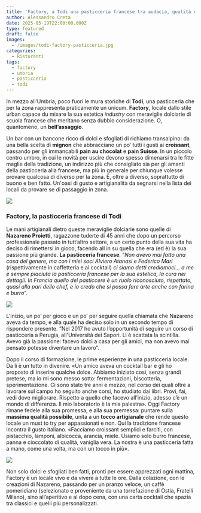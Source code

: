```yaml
---
title: 'Factory, a Todi una pasticceria francese tra audacia, qualità e artigianalità'
author: Alessandro Creta
date: 2025-05-19T22:00:00.000Z
type: featured
draft: false
images:
  - /images/todi-factory-pasticceria.jpg
categories:
  - Ristoranti
tags:
  - factory
  - umbria
  - pasticceria
  - todi
---
```


In mezzo all’Umbria, poco fuori le mura storiche di **Todi**, una pasticceria che per la zona rappresenta praticamente un unicum. **Factory**, locale dallo stile urban capace du mixare la sua estetica *industry* con meraviglie dolciarie di scuola francese che meritano senza dubbio considerazione. O, quantomeno, un **bell’assaggio**.

Un bar con un bancone ricco di dolci e sfogliati di richiamo transalpino: da una bella scelta di **mignon** che abbracciano un po’ tutti i gusti ai **croissant**, passando per gli immancabili **pain au chocolat** e **pain Suisse**. In un piccolo centro umbro, in cui le novità per uscire devono spesso dimenarsi tra le fitte maglie della tradizione, un indirizzo più che consigliato sia per gli amanti della pasticceria alla francese, ma più in generale per chiunque volesse provare qualcosa di diverso per la zona. E, oltre a diverso, soprattutto di buono e ben fatto. Un'oasi di gusto e artigianalità da segnarsi nella lista dei locali da provare se di passaggio in zona.

![](/images/todi-factory-pasticceria-mignon.jpg)

### Factory, la pasticceria francese di Todi

Le mani artigianali dietro queste meraviglie dolciarie sono quelle di **Nazareno Proietti**, ragazzone tuderte di 45 anni che dopo un percorso professionale passato in tutt’altro settore, a un certo punto della sua vita ha deciso di rimettersi in gioco, facendo all in su quella che era (ed è) la sua passione più grande. **La pasticceria francese**. “*Non avevo mai fatto una cosa del genere, ma con i miei soci Alviero Atanasi e Federico Mari* (rispettivamente in caffetteria e ai cocktail) *ci siamo detti crediamoci… a me è sempre piaciuta la pasticceria francese per la sua estetica, la cura nei dettagli. In Francia quello del pasticcere è un ruolo riconosciuto, rispettato, quasi alla pari dello chef, e io credo che si possa fare arte anche con farina e burro*”.

![](/images/nazareno-todi-factory-pasticceria.jpg)

L’inizio, un po’ per gioco e un po’ per seguire quella chiamata che Nazareno aveva da tempo, e alla quale ha deciso solo in un secondo tempo di rispondere presente. “Nel 2017 ho avuto l’opportunità di seguire un corso di pasticceria a Perugia, all'Università dei Sapori. Lì è scattata la scintilla. Avevo già la passione: facevo dolci a casa per gli amici, ma non avevo mai pensato potesse diventare un lavoro”.

Dopo il corso di formazione, le prime esperienze in una pasticceria locale. Da lì è un tutto in divenire. «Un amico aveva un cocktail bar e gli ho proposto di inserire qualche dolce. Abbiamo iniziato così, senza grandi pretese, ma io mi sono messo sotto: fermentazioni, biscotteria, sperimentazione. Ci sono stato tre anni e mezzo, nel corso dei quali oltre a lavorare sul campo ho seguito anche corsi, ho studiato dai libri. Provi, fai, vedi dove migliorare. Rispetto a quello che facevo all’inizio, adesso c’è un mondo di differenza. Il mio laboratorio è la mia palestra». Oggi Factory rimane fedele alla sua promessa, e alla sua premessa: puntare sulla **massima qualità possibile**, unita a un **tocco artigianale** che rende questo locale un must to try per appassionati e non. Qui la tradizione francese incontra il gusto italiano. «Facciamo croissant semplici e farciti, con pistacchio, lamponi, albicocca, arancia, miele. Usiamo solo burro francese, panna e cioccolato di qualità, vaniglia vera. La nostra è una pasticceria fatta a mano, come una volta, ma con un tocco in più».

![](/images/factory-todi-caffetteria-dolci.jpg)

Non solo dolci e sfogliati ben fatti, pronti per essere apprezzati ogni mattina, Factory è un locale vivo e da vivere a tutte le ore. Dalla colazione, con le creazioni di Nazareno, passando per un pranzo veloce, un caffè pomeridiano (selezionato e proveniente da una torrefazione di Ostia, Fratelli Milano), sino all’aperitivo e al dopo cena, con una carta cocktail che spazia tra classici e quelli più personalizzati.
